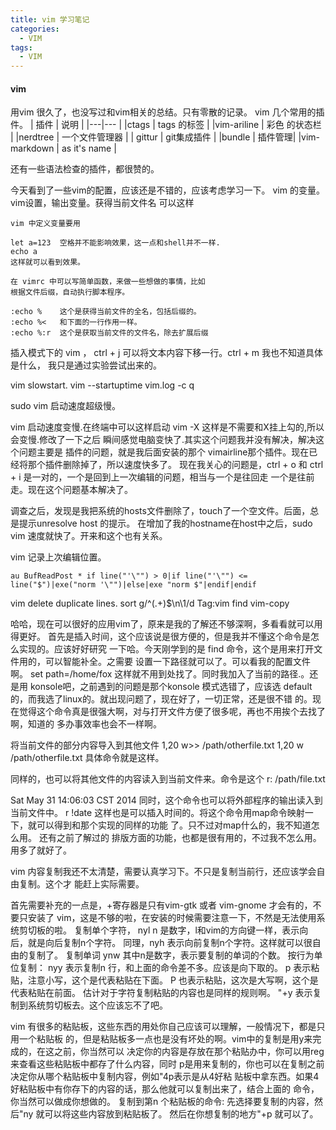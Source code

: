 ```yaml
---
title: vim 学习笔记
categories:
  - VIM
tags:
  - VIM
---
```


#### vim 
用vim 很久了，也没写过和vim相关的总结。只有零散的记录。
vim 几个常用的插件。
| 插件 | 说明 |
|---|--- |
|ctags | tags 的标签 |
|vim-ariline | 彩色 的状态栏 |
|nerdtree | 一个文件管理器 |
| gittur | git集成插件 |
|bundle  | 插件管理|
|vim-markdown | as it's name |


还有一些语法检查的插件，都很赞的。


今天看到了一些vim的配置，应该还是不错的，应该考虑学习一下。
vim 的变量。vim设置，输出变量。获得当前文件名
可以这样

```vimshell
vim 中定义变量要用

let a=123  空格并不能影响效果，这一点和shell并不一样.
echo a
这样就可以看到效果。

在 vimrc 中可以写简单函数，来做一些想做的事情，比如
根据文件后缀，自动执行脚本程序。

:echo %    这个是获得当前文件的全名，包括后缀的。
:echo %<   和下面的一行作用一样。
:echo %:r  这个是获取当前文件的文件名，除去扩展后缀
```

插入模式下的 vim ， ctrl + j 可以将文本内容下移一行。ctrl + m 我也不知道具体是什么，
我只是通过实验尝试出来的。


vim slowstart.
vim --startuptime vim.log -c q

sudo vim 启动速度超级慢。

vim 启动速度变慢.在终端中可以这样启动 vim -X 这样是不需要和X挂上勾的,所以会变慢.修改了一下之后
瞬间感觉电脑变快了.其实这个问题我并没有解决，解决这个问题主要是 插件的问题，就是我后面安装的那个
vimairline那个插件。现在已经将那个插件删除掉了，所以速度快多了。
现在我关心的问题是，ctrl + o 和  ctrl + i 是一对的，一个是回到上一次编辑的问题，相当与一个是往回走
一个是往前走。现在这个问题基本解决了。


调查之后，发现是我把系统的hosts文件删除了，touch了一个空文件。后面，总是提示unresolve host 的提示。
在增加了我的hostname在host中之后，sudo vim 速度就快了。开来和这个也有关系。

vim 记录上次编辑位置。
```vim
au BufReadPost * if line("'\"") > 0|if line("'\"") <= line("$")|exe("norm '\"")|else|exe "norm $"|endif|endif 
```

vim delete duplicate lines.
sort
g/^\(.\+\)$\n\1/d
Tag:vim find vim-copy

哈哈，现在可以很好的应用vim了，原来是我的了解还不够深啊，多看看就可以用得更好。
首先是插入时间，这个应该说是很方便的，但是我并不懂这个命令是怎么实现的。应该好好研究
一下哈。今天刚学到的是 find 命令，这个是用来打开文件用的，可以智能补全。之需要
设置一下路径就可以了。可以看我的配置文件啊。
set path=/home/fox
这样就不用到处找了。同时我加入了当前的路径.。还是用 konsole吧，之前遇到的问题是那个konsole
模式选错了，应该选 default的，而我选了linux的。就出现问题了，现在好了，一切正常，还是很不错
的。现在觉得这个命令真是很强大啊，对与打开文件方便了很多呢，再也不用挨个去找了啊，知道的
多办事效率也会不一样啊。

将当前文件的部分内容导入到其他文件
1,20 w>> /path/otherfile.txt
1,20 w /path/otherfile.txt
具体命令就是这样。

同样的，也可以将其他文件的内容读入到当前文件来。命令是这个
r: /path/file.txt

Sat May 31 14:06:03 CST 2014
同时，这个命令也可以将外部程序的输出读入到当前文件中。
r !date
这样也是可以插入时间的。将这个命令用map命令映射一下，就可以得到和那个实现的同样的功能
了。只不过对map什么的，我不知道怎么用。
还有之前了解过的 排版方面的功能，也都是很有用的，不过我不怎么用。用多了就好了。

vim 内容复制我还不太清楚，需要认真学习下。不只是复制当前行，还应该学会自由复制。这个才
能赶上实际需要。

首先需要补充的一点是，+寄存器是只有vim-gtk 或者 vim-gnome 才会有的，不要只安装了
vim，这是不够的啦，在安装的时候需要注意一下，不然是无法使用系统剪切板的啦。
复制单个字符， nyl n 是数字，l和vim的方向键一样，表示向后，就是向后复制n个字符。
同理，nyh 表示向前复制n个字符。这样就可以很自由的复制了。
复制单词 ynw 其中n是数字，表示要复制的单词的个数。
按行为单位复制：
nyy 表示复制n 行，和上面的命令差不多。应该是向下取的。
p 表示粘贴，注意小写，这个是代表粘贴在下面。
P 也表示粘贴，这次是大写啊，这个是代表粘贴在前面。
估计对于字符复制粘贴的内容也是同样的规则啊。
"+y 表示复制到系统剪切板去。这个应该忘不了吧。

vim 有很多的粘贴板，这些东西的用处你自己应该可以理解，一般情况下，都是只用一个粘贴板
的，但是粘贴板多一点也是没有坏处的啊。vim中的复制是用y来完成的，在这之前，你当然可以
决定你的内容是存放在那个粘贴办中，你可以用reg来查看这些粘贴板中都存了什么内容，同时
p是用来复制的，你也可以在复制之前决定你从哪个粘贴板中复制内容，例如"4p表示是从4好粘
贴板中拿东西。如果4好粘贴板中有你存下的内容的话，那么他就可以复制出来了，结合上面的
命令，你当然可以做成你想做的。
复制到第n 个粘贴板的命令: 先选择要复制的内容，然后"ny 就可以将这些内容放到粘贴板了。
然后在你想复制的地方"+p 就可以了。
